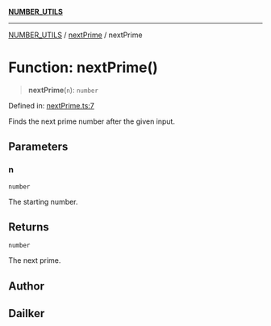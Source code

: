 [**NUMBER_UTILS**](../../README.md)

***

[NUMBER_UTILS](../../README.md) / [nextPrime](../README.md) / nextPrime

# Function: nextPrime()

> **nextPrime**(`n`): `number`

Defined in: [nextPrime.ts:7](https://github.com/dailker/everyutil/blob/c55c841d32caf5da88acfcc363073946269cfe27/src/number/nextPrime.ts#L7)

Finds the next prime number after the given input.

## Parameters

### n

`number`

The starting number.

## Returns

`number`

The next prime.

## Author

## Dailker
